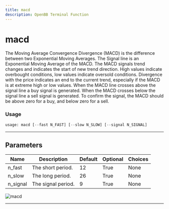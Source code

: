 ```yaml
---
title: macd
description: OpenBB Terminal Function
---
```


# macd

The Moving Average Convergence Divergence (MACD) is the difference between two Exponential Moving Averages. The Signal line is an Exponential Moving Average of the MACD. The MACD signals trend changes and indicates the start of new trend direction. High values indicate overbought conditions, low values indicate oversold conditions. Divergence with the price indicates an end to the current trend, especially if the MACD is at extreme high or low values. When the MACD line crosses above the signal line a buy signal is generated. When the MACD crosses below the signal line a sell signal is generated. To confirm the signal, the MACD should be above zero for a buy, and below zero for a sell.

### Usage

```python
usage: macd [--fast N_FAST] [--slow N_SLOW] [--signal N_SIGNAL]
```

---

## Parameters

| Name | Description | Default | Optional | Choices |
| ---- | ----------- | ------- | -------- | ------- |
| n_fast | The short period. | 12 | True | None |
| n_slow | The long period. | 26 | True | None |
| n_signal | The signal period. | 9 | True | None |
![macd](https://user-images.githubusercontent.com/46355364/154311220-d18eb93e-76b3-4abb-b9c6-86484f462c55.png)

---

